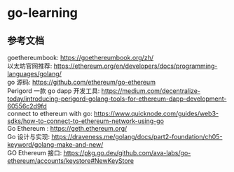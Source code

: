 # go-learning  


## 参考文档 
goethereumbook: https://goethereumbook.org/zh/  
以太坊官网推荐: https://ethereum.org/en/developers/docs/programming-languages/golang/  
go 源码: https://github.com/ethereum/go-ethereum  
Perigord 一款 go dapp 开发工具: https://medium.com/decentralize-today/introducing-perigord-golang-tools-for-ethereum-dapp-development-60556c2d9fd  
connect to ethereum with go: https://www.quicknode.com/guides/web3-sdks/how-to-connect-to-ethereum-network-using-go  
Go Ethereum : https://geth.ethereum.org/  
Go 设计与实现: https://draveness.me/golang/docs/part2-foundation/ch05-keyword/golang-make-and-new/  
GO Ethereum 接口: https://pkg.go.dev/github.com/ava-labs/go-ethereum/accounts/keystore#NewKeyStore  